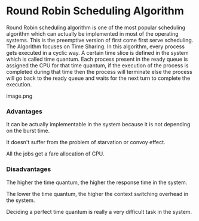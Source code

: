 # Round Robin Scheduling Algorithm

Round Robin scheduling algorithm is one of the most popular scheduling algorithm which can actually be implemented in most of the operating systems. This is the preemptive version of first come first serve scheduling. The Algorithm focuses on Time Sharing. In this algorithm, every process gets executed in a cyclic way. A certain time slice is defined in the system which is called time quantum. Each process present in the ready queue is assigned the CPU for that time quantum, if the execution of the process is completed during that time then the process will terminate else the process will go back to the ready queue and waits for the next turn to complete the execution.

image.png

### Advantages

It can be actually implementable in the system because it is not depending on the burst time.

It doesn't suffer from the problem of starvation or convoy effect.

All the jobs get a fare allocation of CPU.

### Disadvantages

The higher the time quantum, the higher the response time in the system.

The lower the time quantum, the higher the context switching overhead in the system.

Deciding a perfect time quantum is really a very difficult task in the system.

